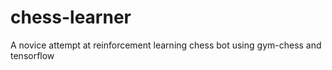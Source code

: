 # chess-learner
 A novice attempt at reinforcement learning chess bot using gym-chess and tensorflow
